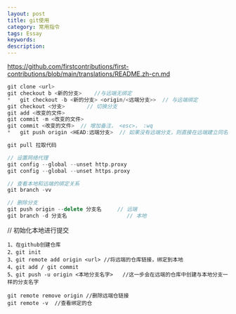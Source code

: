 ```yaml
---
layout: post
title: git使用
category: 常用指令
tags: Essay
keywords: 
description: 
---
```


<https://github.com/firstcontributions/first-contributions/blob/main/translations/README.zh-cn.md>

```cpp
git clone <url>
git checkout b <新的分支>    //与远端无绑定
*	git checkout -b <新的分支> <origin/<远端分支>>	// 与远端绑定
git checkout <分支>  		// 切换分支
git add <改变的文件>
git commit -m <改变的文件>
git commit <改变的文件>	// 增加备注， <esc>， :wq
*	git push origin <HEAD:远端分支>  // 如果没有远端分支，则直接在远端建立同名分支

git pull 拉取代码

// 设置网络代理
git config --global --unset http.proxy
git config --global --unset https.proxy

// 查看本地和远端的绑定关系
git branch -vv

// 删除分支
git push origin --delete 分支名     // 远端
git branch -d 分支名					// 本地
```
// 初始化本地进行提交
```
1、在github创建仓库
2、git init
3、git remote add origin <url> //将远端的仓库链接，绑定到本地
4、git add / git commit
5、git push -u origin <本地分支名字>   //这一步会在远端的仓库中创建与本地分支一样的分支名字
```
```
git remote remove origin //删除远端仓链接
git remote -v  //查看绑定的仓
```
